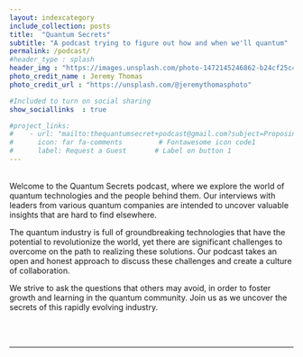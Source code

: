 ```yaml
---
layout: indexcategory
include_collection: posts
title:  "Quantum Secrets"
subtitle: "A podcast trying to figure out how and when we'll quantum"
permalink: /podcast/
#header_type : splash
header_img : "https://images.unsplash.com/photo-1472145246862-b24cf25c4a36?ixlib=rb-4.0.3&ixid=MnwxMjA3fDB8MHxwaG90by1wYWdlfHx8fGVufDB8fHx8&auto=format&fit=crop&w=2071&q=80"
photo_credit_name : Jeremy Thomas
photo_credit_url : "https://unsplash.com/@jeremythomasphoto"

#Included to turn on social sharing
show_sociallinks  : true

#project_links:
#    - url: "mailto:thequantumsecret+podcast@gmail.com?subject=Proposing%20a%20guest..."
#      icon: far fa-comments         # Fontawesome icon code1
#      label: Request a Guest       # Label on button 1
---
```



<br>
Welcome to the Quantum Secrets podcast, where we explore the world of quantum technologies and the people behind them. Our interviews with leaders from various quantum companies are intended to uncover valuable insights that are hard to find elsewhere.

The quantum industry is full of groundbreaking technologies that have the potential to revolutionize the world, yet there are significant challenges to overcome on the path to realizing these solutions. Our podcast takes an open and honest approach to discuss these challenges and create a culture of collaboration.

We strive to ask the questions that others may avoid, in order to foster growth and learning in the quantum community. Join us as we uncover the secrets of this rapidly evolving industry.

<!-- MailerLite Universal -->
<script>
      (function(w,d,e,u,f,l,n){w[f]=w[f]||function(){(w[f].q=w[f].q||[])
      .push(arguments);},l=d.createElement(e),l.async=1,l.src=u,
      n=d.getElementsByTagName(e)[0],n.parentNode.insertBefore(l,n);})
      (window,document,'script','https://assets.mailerlite.com/js/universal.js','ml');
      ml('account', '427412');
</script>
<!-- End MailerLite Universal -->

<br>
<div class="ml-embedded" data-form="auUYyB"></div>

<br>
<hr class="my-3">
<br>
